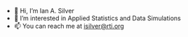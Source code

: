 - 👋 Hi, I’m Ian A. Silver
- 👀 I’m interested in Applied Statistics and Data Simulations
- 📫 You can reach me at isilver@rti.org

<!---
ianasilver/ianasilver is a ✨ special ✨ repository because its `README.md` (this file) appears on your GitHub profile.
You can click the Preview link to take a look at your changes.
--->
